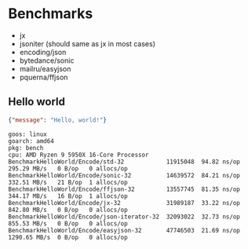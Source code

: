 # Benchmarks

* jx
* jsoniter (should same as jx in most cases)
* encoding/json
* bytedance/sonic
* mailru/easyjson
* pquerna/ffjson

## Hello world

```json
{"message": "Hello, world!"}
```
```
goos: linux
goarch: amd64
pkg: bench
cpu: AMD Ryzen 9 5950X 16-Core Processor
BenchmarkHelloWorld/Encode/std-32            11915048  94.82 ns/op  295.29 MB/s   0 B/op   0 allocs/op
BenchmarkHelloWorld/Encode/sonic-32          14639572  84.21 ns/op  332.51 MB/s   21 B/op  1 allocs/op
BenchmarkHelloWorld/Encode/ffjson-32         13557745  81.35 ns/op  344.17 MB/s   16 B/op  1 allocs/op
BenchmarkHelloWorld/Encode/jx-32             31989187  33.22 ns/op  842.80 MB/s   0 B/op   0 allocs/op
BenchmarkHelloWorld/Encode/json-iterator-32  32093022  32.73 ns/op  855.53 MB/s   0 B/op   0 allocs/op
BenchmarkHelloWorld/Encode/easyjson-32       47746503  21.69 ns/op  1290.65 MB/s  0 B/op   0 allocs/op
```
